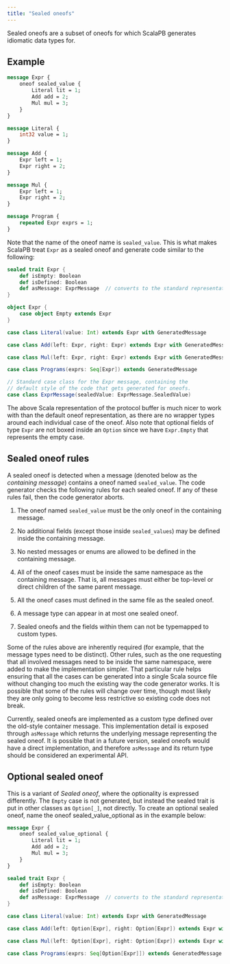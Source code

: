 ```yaml
---
title: "Sealed oneofs"
---
```


Sealed oneofs are a subset of oneofs for which ScalaPB generates idiomatic data types for.

## Example

```protobuf
message Expr {
    oneof sealed_value {
        Literal lit = 1;
        Add add = 2;
        Mul mul = 3;
    }
}

message Literal {
    int32 value = 1;
}

message Add {
    Expr left = 1;
    Expr right = 2;
}

message Mul {
    Expr left = 1;
    Expr right = 2;
}

message Program {
    repeated Expr exprs = 1;
}
```

Note that the name of the oneof name is `sealed_value`. This is what makes ScalaPB treat `Expr` as a sealed oneof and generate code similar to the following:

```scala
sealed trait Expr {
    def isEmpty: Boolean
    def isDefined: Boolean
    def asMessage: ExprMessage  // converts to the standard representation
}

object Expr {
    case object Empty extends Expr
}

case class Literal(value: Int) extends Expr with GeneratedMessage

case class Add(left: Expr, right: Expr) extends Expr with GeneratedMessage

case class Mul(left: Expr, right: Expr) extends Expr with GeneratedMessage

case class Programs(exprs: Seq[Expr]) extends GeneratedMessage

// Standard case class for the Expr message, containing the
// default style of the code that gets generated for oneofs.
case class ExprMessage(sealedValue: ExprMessage.SealedValue)
```

The above Scala representation of the protocol buffer is much nicer to work with than the default oneof representation, as there are no wrapper types around each individual case of the oneof. Also note that optional fields of type `Expr` are not boxed inside an `Option` since we have `Expr.Empty` that represents the empty case.

## Sealed oneof rules

A sealed oneof is detected when a message (denoted below as the *containing message*) contains a oneof named `sealed_value`. The code generator checks the following rules for each sealed oneof. If any of these rules fail, then the code generator aborts.

1. The oneof named `sealed_value` must be the only oneof in the containing message.

2. No additional fields (except those inside `sealed_values`) may be defined inside the containing message.

3. No nested messages or enums are allowed to be defined in the containing message.

4. All of the oneof cases must be inside the same namespace as the containing message. That is, all messages must either be top-level or direct children of the same parent message.

5. All the oneof cases must defined in the same file as the sealed oneof.

6. A message type can appear in at most one sealed oneof.

7. Sealed oneofs and the fields within them can not be typemapped to custom
   types.

Some of the rules above are inherently required (for example, that the message types need to be distinct). Other rules, such as the one requesting that all involved messages need to be inside the same namespace, were added to make the implementation simpler. That particular rule helps ensuring that all the cases can be generated into a single Scala source file without changing too much the existing way the code generator works. It is possible that some of the rules will change over time, though most likely they are only going to become less restrictive so existing code does not break.

Currently, sealed oneofs are implemented as a custom type defined over the old-style container message. This implementation detail is exposed through `asMessage` which returns the underlying message representing the sealed oneof.  It is possible that in a future version, sealed oneofs would have a direct implementation, and therefore `asMessage` and its return type should be considered an experimental API.

## Optional sealed oneof

This is a variant of _Sealed oneof_, where the optionality is expressed differently.
The `Empty` case is not generated, but instead the sealed trait is put in other classes as `Option[_]`, not directly.
To create an optional sealed oneof, name the oneof sealed_value_optional as in the example below:

```protobuf
message Expr {
    oneof sealed_value_optional {
        Literal lit = 1;
        Add add = 2;
        Mul mul = 3;
    }
}
```

```scala
sealed trait Expr {
    def isEmpty: Boolean
    def isDefined: Boolean
    def asMessage: ExprMessage  // converts to the standard representation
}

case class Literal(value: Int) extends Expr with GeneratedMessage

case class Add(left: Option[Expr], right: Option[Expr]) extends Expr with GeneratedMessage

case class Mul(left: Option[Expr], right: Option[Expr]) extends Expr with GeneratedMessage

case class Programs(exprs: Seq[Option[Expr]]) extends GeneratedMessage
```
